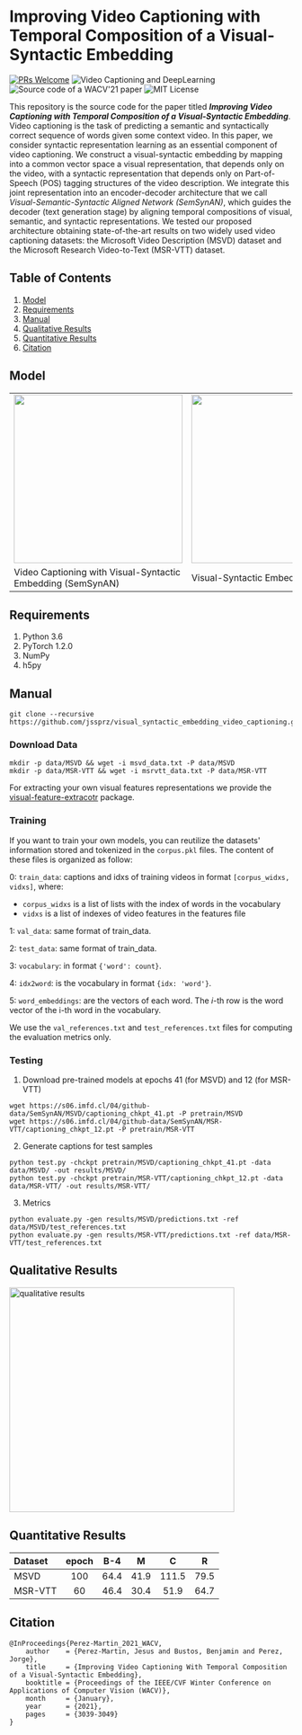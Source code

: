 # Improving Video Captioning with Temporal Composition of a Visual-Syntactic Embedding

[![PRs Welcome](https://img.shields.io/badge/PRs-welcome-brightgreen.svg?style=flat-square)](http://makeapullrequest.com)
![Video Captioning and DeepLearning](https://img.shields.io/badge/VideoCaptioning-DeepLearning-orange)
![Source code of a WACV'21 paper](https://img.shields.io/badge/WACVpaper-SourceCode-yellow)
![MIT License](https://img.shields.io/badge/license-MIT-green)

This repository is the source code for the paper titled ***Improving Video Captioning with Temporal Composition of a Visual-Syntactic Embedding***.
Video captioning is the task of predicting a semantic and syntactically correct sequence of words given some context video. In this paper, we consider syntactic representation learning as an essential component of video captioning. We construct a visual-syntactic embedding by mapping into a common vector space a visual representation, that depends only on the video, with a syntactic representation that depends only on Part-of-Speech (POS) tagging structures of the video description. We integrate this joint representation into an encoder-decoder architecture that we call *Visual-Semantic-Syntactic Aligned Network (SemSynAN)*, which guides the decoder (text generation stage) by aligning temporal compositions of visual, semantic, and syntactic representations. We tested our proposed architecture obtaining state-of-the-art results on two widely used video captioning datasets: the Microsoft Video Description (MSVD) dataset and the Microsoft Research Video-to-Text (MSR-VTT) dataset.

## Table of Contents

1. [Model](#model)
2. [Requirements](#requirements)
3. [Manual](#manual)
4. [Qualitative Results](#qualitative)
5. [Quantitative Results](#quantitative)
6. [Citation](#citation)

## <a name="model"></a>Model

<table>
  <tr>
    <td style="text-align: center;"><img src="https://users.dcc.uchile.cl/~jeperez/media/2021/SemSynAN_model-with-features.png" height=300></td>
    <td style="text-align: center;"><img src="https://users.dcc.uchile.cl/~jeperez/media/2021/SemSynAN_visual-syntax-embedding.png" height=300></td>
  </tr>
  <tr>
    <td>Video Captioning with Visual-Syntactic Embedding (SemSynAN)</td>
    <td>Visual-Syntactic Embedding</td>
  </tr>
 </table>

## <a name="requirements"></a>Requirements

1. Python 3.6
2. PyTorch 1.2.0
3. NumPy
4. h5py

## <a name="manual"></a>Manual

```
git clone --recursive https://github.com/jssprz/visual_syntactic_embedding_video_captioning.git
```

### Download Data

```
mkdir -p data/MSVD && wget -i msvd_data.txt -P data/MSVD
mkdir -p data/MSR-VTT && wget -i msrvtt_data.txt -P data/MSR-VTT
```

For extracting your own visual features representations we provide the [visual-feature-extracotr](https://github.com/jssprz/video-features-extractor) package.

### Training

If you want to train your own models, you can reutilize the datasets' information stored and tokenized in the ``corpus.pkl`` files. The content of these files is organized as follow:

0: ``train_data``: captions and idxs of training videos in format ``[corpus_widxs, vidxs]``, where:

* ``corpus_widxs`` is a list of lists with the index of words in the vocabulary
* ``vidxs`` is a list of indexes of video features in the features file

1: ``val_data``: same format of train_data.

2: ``test_data``: same format of train_data.

3: ``vocabulary``: in format ``{'word': count}``.

4: ``idx2word``: is the vocabulary in format ``{idx: 'word'}``.

5: ``word_embeddings``: are the vectors of each word. The *i*-th row is the word vector of the i-th word in the vocabulary.

We use the ``val_references.txt`` and ``test_references.txt`` files for computing the evaluation metrics only.

### Testing

1. Download pre-trained models at epochs 41 (for MSVD) and 12 (for MSR-VTT)

```
wget https://s06.imfd.cl/04/github-data/SemSynAN/MSVD/captioning_chkpt_41.pt -P pretrain/MSVD
wget https://s06.imfd.cl/04/github-data/SemSynAN/MSR-VTT/captioning_chkpt_12.pt -P pretrain/MSR-VTT
```

2. Generate captions for test samples

```
python test.py -chckpt pretrain/MSVD/captioning_chkpt_41.pt -data data/MSVD/ -out results/MSVD/
python test.py -chckpt pretrain/MSR-VTT/captioning_chkpt_12.pt -data data/MSR-VTT/ -out results/MSR-VTT/
```

3. Metrics

```
python evaluate.py -gen results/MSVD/predictions.txt -ref data/MSVD/test_references.txt
python evaluate.py -gen results/MSR-VTT/predictions.txt -ref data/MSR-VTT/test_references.txt
```

## <a name="qualitative"></a>Qualitative Results
<img src="https://users.dcc.uchile.cl/~jeperez/media/2021/SemSynAN_examples.png" alt="qualitative results" height="400"/>

## <a name="quantitative"></a>Quantitative Results

| Dataset | epoch    | B-4      | M        | C        | R        
| :------ | :------: | :------: | :------: | :------: | :------:
|MSVD     | 100      | 64.4     | 41.9     | 111.5    | 79.5
|MSR-VTT  | 60       | 46.4     | 30.4     | 51.9     | 64.7

## <a name="citation"></a>Citation

```
@InProceedings{Perez-Martin_2021_WACV,
    author    = {Perez-Martin, Jesus and Bustos, Benjamin and Perez, Jorge},
    title     = {Improving Video Captioning With Temporal Composition of a Visual-Syntactic Embedding},
    booktitle = {Proceedings of the IEEE/CVF Winter Conference on Applications of Computer Vision (WACV)},
    month     = {January},
    year      = {2021},
    pages     = {3039-3049}
}
```
